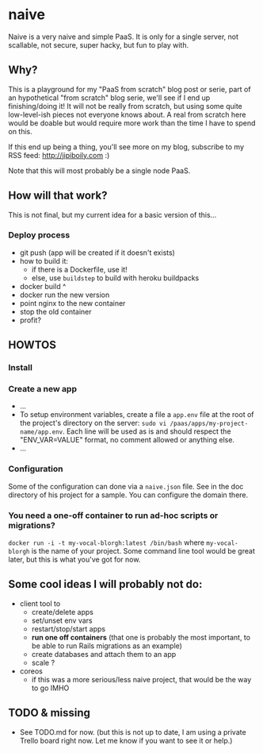 # naive

Naive is a very naive and simple PaaS. It is only for a single server, not scallable, not secure, super hacky, but fun to play with.

## Why?

This is a playground for my "PaaS from scratch" blog post or serie, part of an hypothetical "from scratch" blog serie, we'll see if I end up finishing/doing it! It will not be really from scratch, but using some quite low-level-ish pieces not everyone knows about. A real from scratch here would be doable but would require more work than the time I have to spend on this.

If this end up being a thing, you'll see more on my blog, subscribe to my RSS feed: http://jipiboily.com :)

Note that this will most probably be a single node PaaS.

## How will that work?

This is not final, but my current idea for a basic version of this...

### Deploy process

- git push (app will be created if it doesn't exists)
- how to build it:
  - if there is a Dockerfile, use it!
  - else, use `buildstep` to build with heroku buildpacks
- docker build ^
- docker run the new version
- point nginx to the new container
- stop the old container
- profit?

## HOWTOS

### Install

### Create a new app

- ...
- To setup environment variables, create a file a `app.env` file at the root of the project's directory on the server: `sudo vi /paas/apps/my-project-name/app.env`. Each line will be used as is and should respect the "ENV_VAR=VALUE" format, no comment allowed or anything else.
- ...

### Configuration

Some of the configuration can done via a `naive.json` file. See in the doc directory of his project for a sample. You can configure the domain there.

### You need a one-off container to run ad-hoc scripts or migrations?

`docker run -i -t my-vocal-blorgh:latest /bin/bash` where `my-vocal-blorgh` is the name of your project. Some command line tool would be great later, but this is what you've got for now.

## Some cool ideas I will probably not do:

- client tool to
  - create/delete apps
  - set/unset env vars
  - restart/stop/start apps
  - **run one off containers** (that one is probably the most important, to be able to run Rails migrations as an example)
  - create databases and attach them to an app
  - scale ?
- coreos
  - if this was a more serious/less naive project, that would be the way to go IMHO

## TODO & missing

- See TODO.md for now. (but this is not up to date, I am using a private Trello board right now. Let me know if you want to see it or help.)
